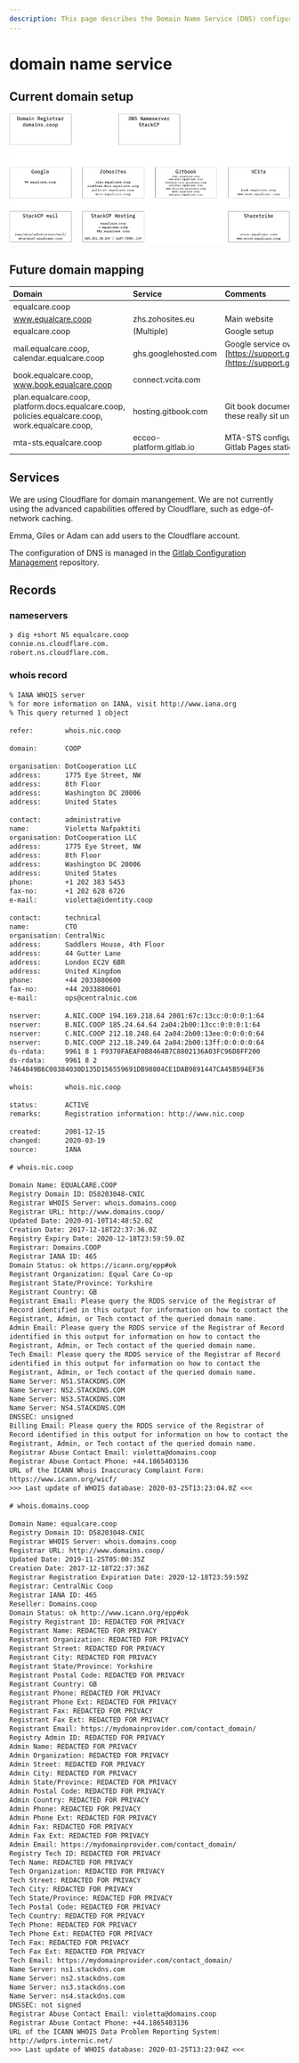 ```yaml
---
description: This page describes the Domain Name Service (DNS) configuration.
---
```


# domain name service

## Current domain setup

![Current domain structure](../.gitbook/assets/domain.png)

## Future domain mapping

| Domain | Service | Comments |
| :--- | :--- | :--- |
| equalcare.coop |  |  |
| www.equalcare.coop | zhs.zohosites.eu | Main website |
| equalcare.coop | \(Multiple\) | Google setup |
| mail.equalcare.coop, calendar.equalcare.coop | ghs.googlehosted.com | Google service overrides. See [https://support.google.com/a/answer/53340](https://support.google.com/a/answer/53340) |
| book.equalcare.coop, www.book.equalcare.coop | connect.vcita.com |  |
| plan.equalcare.coop, platform.docs.equalcare.coop, policies.equalcare.coop, work.equalcare.coop,  | hosting.gitbook.com | Git book documentation. Should some/all of these really sit under the docs subdomain? |
| mta-sts.equalcare.coop | eccoo-platform.gitlab.io | MTA-STS configuration file. Hosted as a Gitlab Pages static site. |

## Services

We are using Cloudflare for domain manangement. We are not currently using the advanced capabilities offered by Cloudflare, such as edge-of-network caching.

Emma, Giles or Adam can add users to the Cloudflare account.

The configuration of DNS is managed in the [Gitlab Configuration Management](https://gitlab.com/eccoo-platform/infrastructure/configuration-management) repository.

## Records

### nameservers

```text
❯ dig +short NS equalcare.coop
connie.ns.cloudflare.com.
robert.ns.cloudflare.com.
```

### whois record

```text
% IANA WHOIS server
% for more information on IANA, visit http://www.iana.org
% This query returned 1 object

refer:        whois.nic.coop

domain:       COOP

organisation: DotCooperation LLC
address:      1775 Eye Street, NW
address:      8th Floor
address:      Washington DC 20006
address:      United States

contact:      administrative
name:         Violetta Nafpaktiti
organisation: DotCooperation LLC
address:      1775 Eye Street, NW
address:      8th Floor
address:      Washington DC 20006
address:      United States
phone:        +1 202 383 5453
fax-no:       +1 202 628 6726
e-mail:       violetta@identity.coop

contact:      technical
name:         CTO
organisation: CentralNic
address:      Saddlers House, 4th Floor
address:      44 Gutter Lane
address:      London EC2V 6BR
address:      United Kingdom
phone:        +44 2033880600
fax-no:       +44 2033880601
e-mail:       ops@centralnic.com

nserver:      A.NIC.COOP 194.169.218.64 2001:67c:13cc:0:0:0:1:64
nserver:      B.NIC.COOP 185.24.64.64 2a04:2b00:13cc:0:0:0:1:64
nserver:      C.NIC.COOP 212.18.248.64 2a04:2b00:13ee:0:0:0:0:64
nserver:      D.NIC.COOP 212.18.249.64 2a04:2b00:13ff:0:0:0:0:64
ds-rdata:     9961 8 1 F9370FAEAF0B8464B7C8802136A03FC96D8FF200
ds-rdata:     9961 8 2 7464849B6C08384030D135D156559691DB98804CE1DAB9891447CA45B594EF36

whois:        whois.nic.coop

status:       ACTIVE
remarks:      Registration information: http://www.nic.coop

created:      2001-12-15
changed:      2020-03-19
source:       IANA

# whois.nic.coop

Domain Name: EQUALCARE.COOP
Registry Domain ID: D58203048-CNIC
Registrar WHOIS Server: whois.domains.coop
Registrar URL: http://www.domains.coop/
Updated Date: 2020-01-10T14:48:52.0Z
Creation Date: 2017-12-18T22:37:36.0Z
Registry Expiry Date: 2020-12-18T23:59:59.0Z
Registrar: Domains.COOP
Registrar IANA ID: 465
Domain Status: ok https://icann.org/epp#ok
Registrant Organization: Equal Care Co-op
Registrant State/Province: Yorkshire
Registrant Country: GB
Registrant Email: Please query the RDDS service of the Registrar of Record identified in this output for information on how to contact the Registrant, Admin, or Tech contact of the queried domain name.
Admin Email: Please query the RDDS service of the Registrar of Record identified in this output for information on how to contact the Registrant, Admin, or Tech contact of the queried domain name.
Tech Email: Please query the RDDS service of the Registrar of Record identified in this output for information on how to contact the Registrant, Admin, or Tech contact of the queried domain name.
Name Server: NS1.STACKDNS.COM
Name Server: NS2.STACKDNS.COM
Name Server: NS3.STACKDNS.COM
Name Server: NS4.STACKDNS.COM
DNSSEC: unsigned
Billing Email: Please query the RDDS service of the Registrar of Record identified in this output for information on how to contact the Registrant, Admin, or Tech contact of the queried domain name.
Registrar Abuse Contact Email: violetta@domains.coop
Registrar Abuse Contact Phone: +44.1865403136
URL of the ICANN Whois Inaccuracy Complaint Form: https://www.icann.org/wicf/
>>> Last update of WHOIS database: 2020-03-25T13:23:04.0Z <<<

# whois.domains.coop

Domain Name: equalcare.coop
Registry Domain ID: D58203048-CNIC
Registrar WHOIS Server: whois.domains.coop
Registrar URL: http://www.domains.coop/
Updated Date: 2019-11-25T05:00:35Z
Creation Date: 2017-12-18T22:37:36Z
Registrar Registration Expiration Date: 2020-12-18T23:59:59Z
Registrar: CentralNic Coop
Registrar IANA ID: 465
Reseller: Domains.coop
Domain Status: ok http://www.icann.org/epp#ok
Registry Registrant ID: REDACTED FOR PRIVACY
Registrant Name: REDACTED FOR PRIVACY
Registrant Organization: REDACTED FOR PRIVACY
Registrant Street: REDACTED FOR PRIVACY
Registrant City: REDACTED FOR PRIVACY
Registrant State/Province: Yorkshire
Registrant Postal Code: REDACTED FOR PRIVACY
Registrant Country: GB
Registrant Phone: REDACTED FOR PRIVACY
Registrant Phone Ext: REDACTED FOR PRIVACY
Registrant Fax: REDACTED FOR PRIVACY
Registrant Fax Ext: REDACTED FOR PRIVACY
Registrant Email: https://mydomainprovider.com/contact_domain/
Registry Admin ID: REDACTED FOR PRIVACY
Admin Name: REDACTED FOR PRIVACY
Admin Organization: REDACTED FOR PRIVACY
Admin Street: REDACTED FOR PRIVACY
Admin City: REDACTED FOR PRIVACY
Admin State/Province: REDACTED FOR PRIVACY
Admin Postal Code: REDACTED FOR PRIVACY
Admin Country: REDACTED FOR PRIVACY
Admin Phone: REDACTED FOR PRIVACY
Admin Phone Ext: REDACTED FOR PRIVACY
Admin Fax: REDACTED FOR PRIVACY
Admin Fax Ext: REDACTED FOR PRIVACY
Admin Email: https://mydomainprovider.com/contact_domain/
Registry Tech ID: REDACTED FOR PRIVACY
Tech Name: REDACTED FOR PRIVACY
Tech Organization: REDACTED FOR PRIVACY
Tech Street: REDACTED FOR PRIVACY
Tech City: REDACTED FOR PRIVACY
Tech State/Province: REDACTED FOR PRIVACY
Tech Postal Code: REDACTED FOR PRIVACY
Tech Country: REDACTED FOR PRIVACY
Tech Phone: REDACTED FOR PRIVACY
Tech Phone Ext: REDACTED FOR PRIVACY
Tech Fax: REDACTED FOR PRIVACY
Tech Fax Ext: REDACTED FOR PRIVACY
Tech Email: https://mydomainprovider.com/contact_domain/
Name Server: ns1.stackdns.com
Name Server: ns2.stackdns.com
Name Server: ns3.stackdns.com
Name Server: ns4.stackdns.com
DNSSEC: not signed
Registrar Abuse Contact Email: violetta@domains.coop
Registrar Abuse Contact Phone: +44.1865403136
URL of the ICANN WHOIS Data Problem Reporting System:
http://wdprs.internic.net/
>>> Last update of WHOIS database: 2020-03-25T13:23:04Z <<<


```



